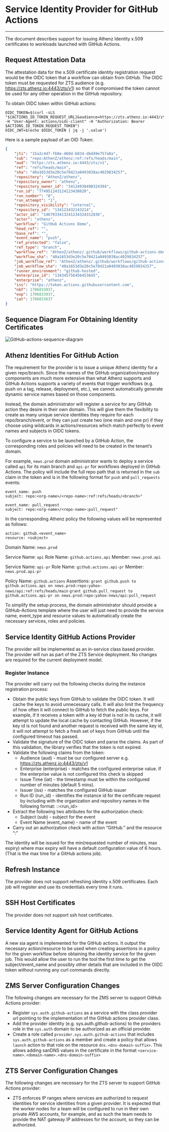 # Service Identity Provider for GitHub Actions
----------------------------------------------

The document describes support for issuing Athenz Identity x.509 certificates to workloads launched with GitHub Actions.

## Request Attestation Data

The attestation data for the x.509 certificate identity registration request would be the OIDC token that a workflow can
obtain from GitHub. The OIDC token must be requested for ZTS audience (e.g. https://zts.athenz.io:4443/zts/v1) so
that if compromised the token cannot be used for any other operation in the GitHub repository.

To obtain OIDC token within GitHub actions:

```
OIDC_TOKEN=$(curl -sLS "${ACTIONS_ID_TOKEN_REQUEST_URL}&audience=https://zts.athenz.io:4443/zts/v1" -H "User-Agent: actions/oidc-client" -H "Authorization: Bearer $ACTIONS_ID_TOKEN_REQUEST_TOKEN")
OIDC_JWT=$(echo $OIDC_TOKEN | jq -j '.value')
```

Here is a sample payload of an OID Token:

```json
{
    "jti": "15a2c4d7-f60e-460d-b034-dbd49e757a0a",
    "sub": "repo:AthenZ/athenz:ref:refs/heads/main",
    "aud": "https:/zts.athenz.io:4443/zts/v1",
    "ref": "refs/heads/main",
    "sha": "40a1653d3e20c5e70421a0493038ac4029834257",
    "repository": "AthenZ/athenz",
    "repository_owner": "athenz",
    "repository_owner_id": "34124938490324394",
    "run_id": "774951243124123438620",
    "run_number": "8",
    "run_attempt": "1",
    "repository_visibility": "internal",
    "repository_id": "134123432143214",
    "actor_id": "1467933413241234324312836",
    "actor": "athenz",
    "workflow": "GitHub Actions Demo",
    "head_ref": "",
    "base_ref": "",
    "event_name": "push",
    "ref_protected": "false",
    "ref_type": "branch",
    "workflow_ref": "AthenZ/athenz/.github/workflows/github-actions-demo.yml@refs/heads/main",
    "workflow_sha": "40a1653d3e20c5e70421a0493038ac4029834257",
    "job_workflow_ref": "AthenZ/athenz/.github/workflows/github-actions-demo.yml@refs/heads/main",
    "job_workflow_sha": "40a1653d3e20c5e70421a0493038ac4029834257",
    "runner_environment": "github-hosted",
    "enterprise_id": "134345756456453645",
    "enterprise": "athenz",
    "iss": "https://token.actions.githubusercontent.com",
    "nbf": 1706833037,
    "exp": 1706833937,
    "iat": 1706833637
}
```

## Sequence Diagram For Obtaining Identity Certificates

![GitHub-actions-sequence-diagram](images/github-actions-sequence-diagram.png)

## Athenz Identities For GitHub Action

The requirement for the provider is to issue a unique Athenz identity for a given repo/branch. Since the names of the
GitHub organization/repository components are much more extensive than what Athenz supports and GitHub Actions supports
a variety of events that trigger workflows (e.g. push on a tag, release, deployment, etc.), we cannot automatically
generate dynamic service names based on those components.

Instead, the domain administrator will register a service for any GitHub action they desire in their own domain. This
will give them the flexibility to create as many unique service identities they require for each repo/branch/event, or
they can just create two (one main and one pr) if they choose using wildcards in actions/resources which match perfectly
to event names and subjects in OIDC tokens.

To configure a service to be launched by a GitHub Action, the corresponding roles and policies will need to be created
in the tenant’s domain.

For example, `news.prod` domain administrator wants to deploy a service called `api` for its main branch and `api-pr` for
workflows deployed in GitHub Actions. The policy will include the full repo path that is returned in the `sub` claim in
the token and is in the following format for `push` and `pull_requests` events:

	event_name: push
	subject: repo:<org-name>/<repo-name>:ref:refs/heads/<branch>"

	event_name: pull_request
	subject: repo:<org-name>/<repo-name>:pull_request"

In the corresponding Athenz policy the following values will be represented as follows:

	action: github.<event_name>
	resource: <subject>

Domain Name: `news.prod`

Service Name: `api`
Role Name: `github.actions.api`
Member: `news.prod.api`

Service Name: `api-pr`
Role Name: `github.actions.api-pr`
Member: `news.prod.api-pr`

Policy Name: `github.actions`
Assertions:
    `grant github.push to github.actions.api on news.prod:repo:yahoo-news/api:ref:refs/heads/main`
    `grant github.pull_request to github.actions.api-pr on news.prod:repo:yahoo-news/api:pull_request`

To simplify the setup process, the domain administrator should provide a GitHub-Actions template where the
user will just need to provide the service name, event_type and resource values to automatically create
the necessary services, roles and policies.

## Service Identity GitHub Actions Provider

The provider will be implemented as an in-service class based provider. The provider will run as part of the ZTS Service
deployment. No changes are required for the current deployment model.

### Register Instance

The provider will carry out the following checks during the instance registration process:

- Obtain the public keys from GitHub to validate the OIDC token. It will cache the keys to avoid unnecessary calls. It
  will also limit the frequency of how often it will connect to GitHub to fetch the public keys. For example, if it
  receives a token with a key id that is not in its cache, it will attempt to update the local cache by contacting GitHub.
  However, if the key id is not found and another request is received with the same key id, it will not attempt to fetch a
  fresh set of keys from GitHub until the configured timeout has passed.
- Validate the signature of the OIDC token and parse the claims. As part of this validation, the library verifies that the
  token is not expired.
- Validate the following claims from the token:
  - Audience (aud) - must be our configured server e.g. https://zts.athenz.io:4443/zts/v1
  - Enterprise (enterprise) - matches the configured enterprise value. If the enterprise value is not
    configured this check is skipped
  - Issue Time (iat) - the timestamp must be within the configured number of minutes (default 5 mins).
  - Issuer (iss) - matches the configured GitHub issuer
  - Run ID (run_id) - identifies the instance id for the certificate request by including with the
    organization and repository names in the following format: <org-name>:<repo-name>:<run_id>
- Extract the following two attributes for the authorization check:
  - Subject (sub) - subject for the event
  - Event Name (event_name) - name of the event
- Carry out an authorization check with action “GitHub.<event-name>” and the resource “<domain-name>:<subject>”

The identity will be issued for the min(requested number of minutes, max expiry) where max expiry will have a default
configuration value of 6 hours. (That is the max time for a GitHub actions job).

## Refresh Instance

The provider does not support refreshing identity x.509 certificates. Each job will register and use its credentials
every time it runs.

## SSH Host Certificates

The provider does not support ssh host certificates.

## Service Identity Agent for GitHub Actions

A new sia agent is implemented for the GitHub actions. It output the necessary action/resource to be used when
creating assertions in a policy for the given workflow before obtaining the identity service for the given job.
This would allow the user to run the tool the first time to get the subject/event_name and possibly other
details that are included in the OIDC token without running any curl commands directly.

## ZMS Server Configuration Changes

The following changes are necessary for the ZMS server to support GitHub Actions provider:

- Register `sys.auth.github-actions` as a service with the class provider url pointing to the implementation of the GitHub
actions provider class.
- Add the provider identity (e.g. sys.auth.github-actions) to the providers role in the `sys.auth` domain to be authorized
as an official provider.
- Create a role called `provider.sys.auth.github-actions` that includes `sys.auth.github-actions` as a member and create a
policy that allows `launch` action to that role on the resource `dns.<dns-domain-suffix>`. This allows adding sanDNS
values in the certificate in the format `<service-name>.<domain-name>.<dns-domain-suffix>`

## ZTS Server Configuration Changes

The following changes are necessary for the ZTS server to support GitHub Actions provider:

- ZTS enforces IP ranges where services are authorized to request identities for service identities from a given provider.
It is expected that the worker nodes for a team will be configured to run in their own private AWS accounts, for example,
and as such the team needs to provide the NAT gateway IP addresses for the account, so they can be authorized.
